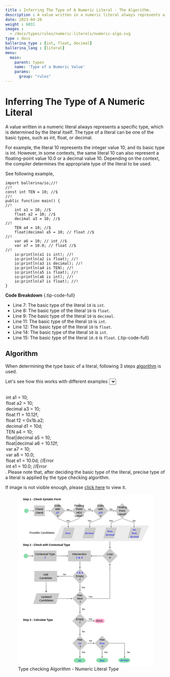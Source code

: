 ```yaml
---
title : Inferring The Type of A Numeric Literal - The Algorithm.
description : A value written in a numeric literal always represents a specific type, which is determined by the literal itself. The type of a literal can be one of the basic types, such as int, float, or decimal. An algorithm is used to determine the type of a numeric literal.
date: 2023-04-20
weight : 6031
images :
  - /docs/types/rules/numeric-literals/numeric-algo.svg
type : docs
ballerina_type : [int, float, decimal]
ballerina_lang : [literal]
menu:
  main:
    parent: types
    name: 'Type of a Numeric Value'
    params:
      group: "rules"
---
```


# Inferring The Type of A Numeric Literal 

A value written in a numeric literal always represents a specific type, which is determined by the literal itself. The type of a literal can be one of the basic types, such as int, float, or decimal.

For example, the literal 10 represents the integer value 10, and its basic type is int. However, in some contexts, the same literal 10 can also represent a floating-point value 10.0 or a decimal value 10. Depending on the context, the compiler determines the appropriate type of the literal to be used.

See following example,

```ballerina {filename="numeric_literals.bal" lines="7-9 11-12 14-15" result="output"}
import ballerina/io;//!
//!
const int TEN = 10; //$
//!
public function main() {
//!
    int a1 = 10; //$
    float a2 = 10; //$
    decimal a3 = 10; //$
//!
    TEN a4 = 10; //$
    float|decimal a5 = 10; // float //$
//!
    var a6 = 10; // int //$
    var a7 = 10.0; // float //$
//!
    io:println(a1 is int); //!
    io:println(a2 is float); //!
    io:println(a3 is decimal); //!
    io:println(a4 is TEN); //!
    io:println(a5 is float); //!
    io:println(a6 is int); //!
    io:println(a7 is float); //!
}
```

**Code Breakdown**
{.tip-code-full}

* Line 7: The basic type of the literal `10` is `int`.
* Line 8: The basic type of the literal `10` is `float`.
* Line 9: The basic type of the literal `10` is `decimal`.
* Line 11: The basic type of the literal `10` is `int`.
* Line 12: The basic type of the literal `10` is `float`.
* Line 14: The basic type of the literal `10` is `int`.
* Line 15: The basic type of the literal `10.0` is `float`.
{.tip-code-full}

## Algorithm

When determining the type basic of a literal, following 3 steps [algorithm](https://ballerina.io/spec/lang/master/#numeric-literal) is used.


Let's see how this works with different examples <select id="numericAlgoSelect">
  <option value="a-00000-0000-0000000-000-0000-000-0000" select><code></code></option>
  <option value="b-11111-0001-1111111-110-0100-100-1000"><code>int a1 = 10;</code></option>
  <option value="c-11111-0001-1111111-111-0010-010-0100"><code>float a2 = 10;</code></option>
  <option value="d-11111-0001-1111111-111-0001-001-0010"><code>decimal a3 = 10;</code></option>
  <option value="e-11000-1000-1111111-111-0010-010-0100"><code>float f1 = 10.12f;</code></option>
  <option value="f-11100-1000-1111111-111-0010-010-0100"><code>float f2 = 0x1b.a2;</code></option>
  <option value="g-11110-0100-1111111-111-0001-001-0010"><code>decimal d1 = 10d;</code></option>
  <option value="h-11111-0001-1111111-110-0100-100-1000"><code>TEN a4 = 10;</code></option>
  <option value="i-11111-0001-1111111-111-0010-011-0110"><code>float|decimal a5 = 10;</code></option>
  <option value="j-11000-1000-1111111-111-0010-010-0110"><code>float|decimal a6 = 10.12f;</code></option>
  <option value="k-11111-0001-1111111-110-0100-111-0001"><code>var a7 = 10;</code></option>
  <option value="l-11111-0010-1111111-111-0010-011-0001"><code>var a8 = 10.0;</code></option>
  <option value="m-11110-0100-1111001-100-1000-000-0100"><code>float e1 = 10.0d; //Error</code></option>
  <option value="n-11111-0010-1111001-100-1000-000-1000"><code>int e1 = 10.0; //Error</code></option>
</select>.
Please note that, after deciding the basic type of the literal, precise type of a literal is applied by the type checking algorithm.

If image is not visible enough, please [click here](/docs/types/rules/numeric-literals/numeric-algo.svg) to view it.

<figure class="img-fluid img-thumbnail img-responsive mx-auto d-block rounded shadow-3 border p-2 m-2 w-50"><?xml version="1.0" encoding="UTF-8"?>
<svg width="100%" version="1.1" viewBox="0 0 207.4 262.96" xmlns="http://www.w3.org/2000/svg">
 <g transform="translate(-1.7576 -2.1356)">
  <rect x="1.8874" y="2.2654" width="207.14" height="262.7" rx="1.5372" ry="1.3435" fill="#fff" stop-color="#000000" stroke="#fff" stroke-width=".25966" style="paint-order:stroke fill markers"/>
  <path id="algo_22" d="m126.98 252.89a5.0196 3.4018 0 0 0-5.0197 3.4019 5.0196 3.4018 0 0 0 5.0197 3.4019 5.0196 3.4018 0 0 0 0.34162-8e-3c0.12223 0.012 0.24625 0.0196 0.3744 0.0196h6.9672c0.11536 0 0.22786-7e-3 0.33855-0.0165a5.0196 3.4018 0 0 0 0.26002 5e-3 5.0196 3.4018 0 0 0 5.0197-3.4019 5.0196 3.4018 0 0 0-5.0197-3.4019 5.0196 3.4018 0 0 0-0.35685 9e-3c-0.0795-5e-3 -0.15999-8e-3 -0.24172-8e-3h-6.9672c-0.0976 0-0.19241 5e-3 -0.28672 0.0119a5.0196 3.4018 0 0 0-0.4293-0.0124z" fill="#87deaa" stop-color="#000000" style="paint-order:stroke fill markers"/>
  <path id="algo_23" d="m160.99 252.94a5.0196 3.4018 0 0 0-5.0197 3.4019 5.0196 3.4018 0 0 0 5.0197 3.4019 5.0196 3.4018 0 0 0 0.34162-8e-3c0.12223 0.012 0.24625 0.0196 0.3744 0.0196h6.9672c0.11536 0 0.22786-7e-3 0.33855-0.0165a5.0196 3.4018 0 0 0 0.26002 5e-3 5.0196 3.4018 0 0 0 5.0197-3.4019 5.0196 3.4018 0 0 0-5.0197-3.4019 5.0196 3.4018 0 0 0-0.35685 9e-3c-0.0795-5e-3 -0.15999-8e-3 -0.24172-8e-3h-6.9672c-0.0976 0-0.19241 5e-3 -0.28672 0.0119a5.0196 3.4018 0 0 0-0.4293-0.0124z" fill="#87deaa" stop-color="#000000" style="paint-order:stroke fill markers"/>
  <rect transform="matrix(1 0 -.44952 .89327 0 0)" x="93.373" y="55.413" width="135.03" height="26.728" rx=".85231" ry=".039647" fill="#ececec" stop-color="#000000" style="paint-order:stroke fill markers"/>
  <g fill="#ccc">
   <rect id="algo_7" transform="matrix(1 0 -.25882 .96593 0 0)" x="119.51" y="54.734" width="16.536" height="17.12" rx=".85231" ry=".1803" stop-color="#000000" style="paint-order:stroke fill markers"/>
   <rect id="algo_8" transform="matrix(1 0 -.25882 .96593 0 0)" x="151.26" y="54.734" width="16.536" height="17.12" rx=".85231" ry=".1803" stop-color="#000000" style="paint-order:stroke fill markers"/>
   <rect id="algo_9" transform="matrix(1 0 -.25882 .96593 0 0)" x="188.95" y="54.734" width="16.536" height="17.12" rx=".85231" ry=".1803" stop-color="#000000" style="paint-order:stroke fill markers"/>
   <rect id="algo_6" transform="matrix(1 0 -.25882 .96593 0 0)" x="86.548" y="54.734" width="16.536" height="17.12" rx=".85231" ry=".1803" stop-color="#000000" style="paint-order:stroke fill markers"/>
  </g>
  <text x="9.260417" y="10.772321" font-family="Arial" font-size="4.2333px" font-weight="bold" stroke-width=".26458" style="line-height:1.25" xml:space="preserve"><tspan x="9.260417" y="10.772321" stroke-width=".26458">Step 1 - Check Syntatic Form</tspan></text>
  <circle cx="14.552" cy="27.167" r="3.4018" fill="#87deaa" stop-color="#000000" style="paint-order:stroke fill markers"/>
  <g transform="translate(-4.3987 -4.0869)">
   <path d="m23.387 31.254h5.8114" stroke="#000" stroke-width=".26458px"/>
   <path d="m29.202 31.979v-1.4498l1.2556 0.72492-0.6278 0.36246z" stop-color="#000000" style="paint-order:stroke fill markers"/>
  </g>
  <rect id="algo_1" x="26.365" y="18.899" width="16.536" height="16.536" rx=".85231" ry=".19085" fill="#ccc" stop-color="#000000" style="paint-order:stroke fill markers"/>
  <text x="34.485897" y="26.037394" font-family="Arial" font-size="4.2333px" stroke-width=".26458" text-anchor="middle" style="line-height:1.25" xml:space="preserve"><tspan x="34.485897" y="26.037394" text-align="center">Check</tspan><tspan x="34.485897" y="31.329056" text-align="center">Literal</tspan></text>
  <g transform="translate(20.735 -4.0869)">
   <path d="m23.387 31.254h5.8114" stroke="#000" stroke-width=".26458px"/>
   <path d="m29.202 31.979v-1.4498l1.2556 0.72492-0.6278 0.36246z" stop-color="#000000" style="paint-order:stroke fill markers"/>
  </g>
  <rect id="algo_2" transform="rotate(45)" x="55.409" y="-33.525" width="16.536" height="16.536" rx=".85231" ry=".19085" fill="#ccc" stop-color="#000000" style="paint-order:stroke fill markers"/>
  <text x="62.567013" y="20.690186" font-size="4.2333px" stroke-width=".26458" text-anchor="middle" style="line-height:1.25" xml:space="preserve"><tspan x="62.567013" y="20.690186" font-family="Arial" text-align="center">Ends</tspan><tspan x="62.567013" y="25.981848" font-family="Arial" text-align="center">with</tspan><tspan x="62.567013" y="31.27351" fill="#0000ff" font-family="'Source Code Pro'" font-style="italic" text-align="center">f/F</tspan><tspan x="62.567013" y="36.674198" font-family="Arial" text-align="center">?</tspan></text>
  <rect id="algo_3" transform="rotate(45)" x="78.75" y="-56.867" width="16.536" height="16.536" rx=".85231" ry=".19085" fill="#ccc" stop-color="#000000" style="paint-order:stroke fill markers"/>
  <text x="95.768089" y="20.719894" font-family="Arial" font-size="4.2333px" stroke-width=".26458" text-anchor="middle" style="line-height:1.25" xml:space="preserve"><tspan x="95.768089" y="20.719894" text-align="center">Floating</tspan><tspan x="95.768089" y="26.011557" text-align="center">Point</tspan><tspan x="95.768089" y="31.303219" text-align="center">HEX</tspan><tspan x="95.768089" y="36.594879" text-align="center">Literal?</tspan></text>
  <rect id="algo_4" transform="rotate(45)" x="102.09" y="-80.208" width="16.536" height="16.536" rx=".85231" ry=".19085" fill="#ccc" stop-color="#000000" style="paint-order:stroke fill markers"/>
  <text x="128.62868" y="20.690186" font-size="4.2333px" stroke-width=".26458" text-anchor="middle" style="line-height:1.25" xml:space="preserve"><tspan x="128.62868" y="20.690186" font-family="Arial" text-align="center">Ends</tspan><tspan x="128.62868" y="25.981848" font-family="Arial" text-align="center">with</tspan><tspan x="128.62868" y="31.27351" fill="#0000ff" font-family="'Source Code Pro'" font-style="italic" text-align="center">d/D</tspan><tspan x="128.62868" y="36.674198" font-family="Arial" text-align="center">?</tspan></text>
  <rect id="algo_5" transform="rotate(45)" x="125.43" y="-103.55" width="16.536" height="16.536" rx=".85231" ry=".19085" fill="#ccc" stop-color="#000000" style="paint-order:stroke fill markers"/>
  <text x="161.59677" y="23.365725" font-family="Arial" font-size="4.2333px" stroke-width=".26458" text-anchor="middle" style="line-height:1.25" xml:space="preserve"><tspan x="161.59677" y="23.365725" text-align="center">Floating</tspan><tspan x="161.59677" y="28.657387" text-align="center">Point</tspan><tspan x="161.59677" y="33.949051" text-align="center">Literal?</tspan></text>
  <g transform="matrix(1.4009 0 0 1 41.815 -4.0869)">
   <path d="m23.387 31.254h5.8114" stroke="#000" stroke-width=".26458px"/>
   <path d="m29.202 31.979v-1.4498l1.2556 0.72492-0.6278 0.36246z" stop-color="#000000" style="paint-order:stroke fill markers"/>
  </g>
  <g transform="matrix(1.4009 0 0 1 74.543 -4.0869)">
   <path d="m23.387 31.254h5.8114" stroke="#000" stroke-width=".26458px"/>
   <path d="m29.202 31.979v-1.4498l1.2556 0.72492-0.6278 0.36246z" stop-color="#000000" style="paint-order:stroke fill markers"/>
  </g>
  <g transform="matrix(1.4009 0 0 1 107.55 -4.0869)">
   <path d="m23.387 31.254h5.8114" stroke="#000" stroke-width=".26458px"/>
   <path d="m29.202 31.979v-1.4498l1.2556 0.72492-0.6278 0.36246z" stop-color="#000000" style="paint-order:stroke fill markers"/>
  </g>
  <g font-family="Arial" font-size="3.5278px" font-weight="bold" stroke-width=".26458">
   <text x="75.702164" y="43.920826" style="line-height:1.25" xml:space="preserve"><tspan x="75.702164" y="43.920826" font-family="Arial" font-size="3.5278px" font-style="italic" font-weight="normal" stroke-width=".26458">Yes</tspan></text>
   <text x="76.540184" y="26.64732" style="line-height:1.25" xml:space="preserve"><tspan x="76.540184" y="26.64732" font-family="Arial" font-size="3.5278px" font-style="italic" font-weight="normal" stroke-width=".26458">No</tspan></text>
   <text x="109.5186" y="26.080355" style="line-height:1.25" xml:space="preserve"><tspan x="109.5186" y="26.080355" font-family="Arial" font-size="3.5278px" font-style="italic" font-weight="normal" stroke-width=".26458">No</tspan></text>
   <text x="142.49702" y="26.080355" style="line-height:1.25" xml:space="preserve"><tspan x="142.49702" y="26.080355" font-family="Arial" font-size="3.5278px" font-style="italic" font-weight="normal" stroke-width=".26458">No</tspan></text>
   <text x="108.68058" y="43.920826" style="line-height:1.25" xml:space="preserve"><tspan x="108.68058" y="43.920826" font-family="Arial" font-size="3.5278px" font-style="italic" font-weight="normal" stroke-width=".26458">Yes</tspan></text>
   <text x="141.65901" y="43.920826" style="line-height:1.25" xml:space="preserve"><tspan x="141.65901" y="43.920826" font-family="Arial" font-size="3.5278px" font-style="italic" font-weight="normal" stroke-width=".26458">Yes</tspan></text>
   <text x="177.91335" y="43.920826" style="line-height:1.25" xml:space="preserve"><tspan x="177.91335" y="43.920826" font-family="Arial" font-size="3.5278px" font-style="italic" font-weight="normal" stroke-width=".26458">No</tspan></text>
  </g>
  <g fill="#0000ff" font-size="4.2333px" stroke-width=".26458">
   <text x="78.331131" y="62.644714" font-family="Arial" font-weight="bold" style="line-height:1.25" xml:space="preserve"><tspan x="78.331131" y="62.644714" fill="#0000ff" font-family="'Source Code Pro'" font-weight="normal" stroke-width=".26458" text-align="center" text-anchor="middle">float</tspan></text>
   <text x="111.40405" y="62.627781" font-family="Arial" font-weight="bold" style="line-height:1.25" xml:space="preserve"><tspan x="111.40405" y="62.627781" fill="#0000ff" font-family="'Source Code Pro'" font-weight="normal" stroke-width=".26458" text-align="center" text-anchor="middle">decimal</tspan></text>
   <text x="143.15405" y="59.944366" font-family="'Source Code Pro'" text-anchor="middle" style="line-height:1.25" xml:space="preserve"><tspan x="143.15405" y="59.944366" text-align="center">float,</tspan><tspan x="143.15405" y="65.345055" text-align="center">decimal</tspan></text>
   <text x="180.83823" y="51.826401" font-family="'Source Code Pro'" text-anchor="middle" style="line-height:1.25" xml:space="preserve"><tspan x="180.83823" y="51.826401" text-align="center"/><tspan x="180.83823" y="57.227089" text-align="center">int,</tspan><tspan x="180.83823" y="62.627781" text-align="center">float,</tspan><tspan x="180.83823" y="68.028465" text-align="center">decimal</tspan></text>
  </g>
  <g transform="matrix(0 1.5304 -1 0 174.24 38.059)">
   <path d="m23.387 31.254h5.8114" stroke="#000" stroke-width=".26458px"/>
   <path d="m29.202 31.979v-1.4498l1.2556 0.72492-0.6278 0.36246z" stop-color="#000000" style="paint-order:stroke fill markers"/>
  </g>
  <g transform="rotate(90 60.489 82.596)">
   <path d="m23.387 31.254h5.8114" stroke="#000" stroke-width=".26458px"/>
   <path d="m29.202 31.979v-1.4498l1.2556 0.72492-0.6278 0.36246z" stop-color="#000000" style="paint-order:stroke fill markers"/>
  </g>
  <g transform="rotate(90 76.979 99.085)">
   <path d="m23.387 31.254h5.8114" stroke="#000" stroke-width=".26458px"/>
   <path d="m29.202 31.979v-1.4498l1.2556 0.72492-0.6278 0.36246z" stop-color="#000000" style="paint-order:stroke fill markers"/>
  </g>
  <g transform="rotate(90 94.687 116.79)">
   <path d="m23.387 31.254h5.8114" stroke="#000" stroke-width=".26458px"/>
   <path d="m29.202 31.979v-1.4498l1.2556 0.72492-0.6278 0.36246z" stop-color="#000000" style="paint-order:stroke fill markers"/>
  </g>
  <g fill="none" stroke="#000" stroke-width=".26458px">
   <path d="m62.886 38.86c15.967 6.6334 15.967 6.6334 15.967 6.6334"/>
   <path d="m95.896 38.86-17.043 6.6334"/>
   <path d="m128.91 38.86-17.074 6.6334"/>
   <path d="m144.81 45.494c17.106-6.6334 17.106-6.6334 17.106-6.6334l18.31 6.6334"/>
  </g>
  <text x="38.565525" y="62.456554" font-family="Arial" font-size="4.2333px" font-weight="bold" stroke-width=".26458" style="line-height:1.25" xml:space="preserve"><tspan x="38.565525" y="62.456554" font-family="Arial" font-weight="normal" stroke-width=".26458" text-align="center" text-anchor="middle">Possible Candidates</tspan></text>
  <rect id="algo_11" transform="rotate(45)" x="160.98" y="-41.232" width="16.536" height="16.536" rx=".85231" ry=".19085" fill="#ccc" stop-color="#000000" style="paint-order:stroke fill markers"/>
  <text x="142.91347" y="95.209137" font-size="4.2333px" stroke-width=".26458" text-anchor="middle" style="line-height:1.25" xml:space="preserve"><tspan x="142.91347" y="95.209137" font-family="Arial" text-align="center">Loop</tspan><tspan x="142.91347" y="100.5008" font-family="'Source Code Pro'" font-style="italic" text-align="center">N</tspan></text>
  <text x="9.260417" y="80.886902" font-family="Arial" font-size="4.2333px" font-weight="bold" stroke-width=".26458" style="line-height:1.25" xml:space="preserve"><tspan x="9.260417" y="80.886902" stroke-width=".26458">Step 2 - Check with Contextual Type</tspan></text>
  <rect id="algo_10" x="25.787" y="88.097" width="35.057" height="16.536" rx=".85231" ry=".19085" fill="#ccc" stop-color="#000000" style="paint-order:stroke fill markers"/>
  <text x="43.298428" y="95.260818" font-size="4.2333px" stroke-width=".26458" text-anchor="middle" style="line-height:1.25" xml:space="preserve"><tspan x="43.298428" y="95.260818" font-family="Arial" text-align="center">Contextual Type</tspan><tspan x="43.298428" y="100.55248" fill="#0000ff" font-family="'Source Code Pro'" font-style="italic" text-align="center">T</tspan></text>
  <rect id="algo_12" x="78.591" y="88.097" width="35.057" height="16.536" rx=".85231" ry=".19085" fill="#ccc" stop-color="#000000" style="paint-order:stroke fill markers"/>
  <text x="96.068199" y="95.260818" font-size="4.2333px" stroke-width=".26458" text-anchor="middle" style="line-height:1.25" xml:space="preserve"><tspan x="96.068199" y="95.260818" font-family="Arial" text-align="center">Intersection</tspan><tspan x="96.068199" y="100.55248" fill="#0000ff" font-family="'Source Code Pro'" font-style="italic" text-align="center">T &amp; N</tspan></text>
  <g transform="matrix(1.5304 0 0 1 -21.429 65.112)">
   <path d="m23.387 31.254h5.8114" stroke="#000" stroke-width=".26458px"/>
   <path d="m29.202 31.979v-1.4498l1.2556 0.72492-0.6278 0.36246z" stop-color="#000000" style="paint-order:stroke fill markers"/>
  </g>
  <rect id="algo_13" transform="rotate(45)" x="150.42" y="13.424" width="16.536" height="16.536" rx=".85231" ry=".19085" fill="#ccc" stop-color="#000000" style="paint-order:stroke fill markers"/>
  <text x="96.699944" y="123.61919" font-size="4.2333px" stroke-width=".26458" text-anchor="middle" style="line-height:1.25" xml:space="preserve"><tspan x="96.699944" y="123.61919" fill="#0000ff" font-family="'Source Code Pro'" font-style="italic" text-align="center">T &amp; N</tspan><tspan x="96.699944" y="129.01988" font-family="Arial" text-align="center">Empty</tspan><tspan x="96.699944" y="134.31154" font-family="Arial" text-align="center">?</tspan></text>
  <g transform="matrix(0 1.5304 -1 0 128.13 69.245)">
   <path d="m23.387 31.254h5.8114" stroke="#000" stroke-width=".26458px"/>
   <path d="m29.202 31.979v-1.4498l1.2556 0.72492-0.6278 0.36246z" stop-color="#000000" style="paint-order:stroke fill markers"/>
  </g>
  <rect id="algo_14" x="26.743" y="119.28" width="35.057" height="16.536" rx=".85231" ry=".19085" fill="#ccc" stop-color="#000000" style="paint-order:stroke fill markers"/>
  <g font-family="Arial" font-size="4.2333px">
   <text x="44.247814" y="126.39491" fill="#000000" stroke-width=".26458" text-anchor="middle" style="line-height:1.25" xml:space="preserve"><tspan x="44.247814" y="126.39491" text-align="center">Add</tspan><tspan x="44.247814" y="131.68657" text-align="center">Candidate</tspan></text>
   <text font-weight="bold" style="line-height:1.25;shape-inside:url(#rect1853);white-space:pre" xml:space="preserve"/>
   <text font-weight="bold" style="line-height:1.25;shape-inside:url(#rect1861);white-space:pre" xml:space="preserve"/>
  </g>
  <g transform="matrix(-1 0 0 1 206.51 -61.991)">
   <g transform="matrix(1.5304 0 0 1 46.694 127.1)">
    <path d="m23.387 31.254h5.8114" stroke="#000" stroke-width=".26458px"/>
    <path d="m29.202 31.979v-1.4498l1.2556 0.72492-0.6278 0.36246z" stop-color="#000000" style="paint-order:stroke fill markers"/>
   </g>
   <path d="m75.217 158.37 7.2686-0.0155" fill="none" stroke="#000" stroke-width=".26458px"/>
  </g>
  <g transform="matrix(0 1.5304 -1 0 128.13 103.45)">
   <path d="m23.387 31.254h5.8114" stroke="#000" stroke-width=".26458px"/>
   <path d="m29.202 31.979v-1.4498l1.2556 0.72492-0.6278 0.36246z" stop-color="#000000" style="paint-order:stroke fill markers"/>
  </g>
  <rect id="algo_16" transform="rotate(45)" x="174.61" y="37.612" width="16.536" height="16.536" rx=".85231" ry=".19085" fill="#ccc" stop-color="#000000" style="paint-order:stroke fill markers"/>
  <g font-family="Arial" stroke-width=".26458">
   <text x="97.300362" y="157.9821" font-size="4.2333px" text-anchor="middle" style="line-height:1.25" xml:space="preserve"><tspan x="97.300362" y="157.9821" text-align="center">Has </tspan><tspan x="97.300362" y="163.27376" text-align="center">Next </tspan><tspan x="97.300362" y="168.56543" text-align="center">?</tspan></text>
   <g font-size="3.5278px" font-weight="bold">
    <text x="110.13182" y="160.13901" style="line-height:1.25" xml:space="preserve"><tspan x="110.13182" y="160.13901" font-family="Arial" font-size="3.5278px" font-style="italic" font-weight="normal" stroke-width=".26458">Yes</tspan></text>
    <text x="98.853195" y="145.89697" style="line-height:1.25" xml:space="preserve"><tspan x="98.853195" y="145.89697" font-family="Arial" font-size="3.5278px" font-style="italic" font-weight="normal" stroke-width=".26458">Yes</tspan></text>
    <text x="71.016808" y="125.67709" style="line-height:1.25" xml:space="preserve"><tspan x="71.016808" y="125.67709" font-family="Arial" font-size="3.5278px" font-style="italic" font-weight="normal" stroke-width=".26458">No</tspan></text>
   </g>
  </g>
  <circle cx="13.728" cy="96.366" r="3.4018" fill="#87deaa" stop-color="#000000" style="paint-order:stroke fill markers"/>
  <rect id="algo_15" transform="matrix(1 0 -.29356 .95594 0 0)" x="77.32" y="160.56" width="35.057" height="17.299" rx=".85231" ry=".17796" fill="#ccc" stop-color="#000000" style="paint-order:stroke fill markers"/>
  <text x="45.150833" y="160.6021" fill="#000000" font-family="Arial" font-size="4.2333px" stroke-width=".26458" text-anchor="middle" style="line-height:1.25" xml:space="preserve"><tspan x="45.150833" y="160.6021" text-align="center">Updated</tspan><tspan x="45.150833" y="165.89375" text-align="center">Candidates</tspan></text>
  <g transform="translate(-12.851 -30.616)" stroke="#000">
   <g transform="matrix(0 1.5304 -1 0 88.99 136.14)">
    <path d="m23.387 31.254h5.8114" stroke-width=".26458px"/>
    <path d="m29.202 31.979v-1.4498l1.2556 0.72492-0.6278 0.36246z" stop-color="#000000" stroke-width=".15708" style="paint-order:stroke fill markers"/>
   </g>
   <path d="m57.736 166.59v5.3366" stroke-width=".26458px"/>
  </g>
  <g transform="translate(-14.422 -61.991)">
   <g transform="matrix(1.5304 0 0 1 46.694 127.1)">
    <path d="m23.387 31.254h5.8114" stroke="#000" stroke-width=".26458px"/>
    <path d="m29.202 31.979v-1.4498l1.2556 0.72492-0.6278 0.36246z" stop-color="#000000" style="paint-order:stroke fill markers"/>
   </g>
   <path d="m75.217 158.37 7.2686-0.0155" fill="none" stroke="#000" stroke-width=".26458px"/>
  </g>
  <g transform="matrix(-1 0 0 1 154.78 -30.805)">
   <g transform="matrix(1.5304 0 0 1 46.694 127.1)">
    <path d="m23.387 31.254h5.8114" stroke="#000" stroke-width=".26458px"/>
    <path d="m29.202 31.979v-1.4498l1.2556 0.72492-0.6278 0.36246z" stop-color="#000000" style="paint-order:stroke fill markers"/>
   </g>
   <path d="m75.217 158.37 7.2686-0.0155" fill="none" stroke="#000" stroke-width=".26458px"/>
  </g>
  <path d="m79.568 127.57 5.613-0.0155" fill="none" stroke="#000" stroke-width=".26458px"/>
  <g transform="matrix(0 -1.5304 -1 0 174.24 154.67)">
   <path d="m23.387 31.254h5.8114" stroke="#000" stroke-width=".26458px"/>
   <path d="m29.202 31.979v-1.4498l1.2556 0.72492-0.6278 0.36246z" stop-color="#000000" style="paint-order:stroke fill markers"/>
  </g>
  <path d="m108.57 161.76h34.423l-5e-3 -42.879" fill="none" stroke="#000" stroke-width=".26458px"/>
  <g transform="matrix(-.95216 0 0 1 143.72 34.207)">
   <g transform="matrix(-1 0 0 1 154.78 -30.805)">
    <g transform="matrix(1.5304 0 0 1 46.694 127.1)">
     <path d="m23.387 31.254h5.8114" stroke="#000" stroke-width=".26458px"/>
     <path d="m29.202 31.979v-1.4498l1.2556 0.72492-0.6278 0.36246z" stop-color="#000000" style="paint-order:stroke fill markers"/>
    </g>
    <path d="m75.217 158.37 7.2686-0.0155" fill="none" stroke="#000" stroke-width=".26458px"/>
   </g>
   <path d="m79.568 127.57 5.613-0.0155" fill="none" stroke="#000" stroke-width=".26458px"/>
  </g>
  <text x="99.931984" y="179.3497" font-family="Arial" font-size="3.5278px" font-weight="bold" stroke-width=".26458" style="line-height:1.25" xml:space="preserve"><tspan x="99.931984" y="179.3497" font-family="Arial" font-size="3.5278px" font-style="italic" font-weight="normal" stroke-width=".26458">No</tspan></text>
  <g transform="matrix(0 1.5304 -1 0 128.13 137.66)">
   <path d="m23.387 31.254h5.8114" stroke="#000" stroke-width=".26458px"/>
   <path d="m29.202 31.979v-1.4498l1.2556 0.72492-0.6278 0.36246z" stop-color="#000000" style="paint-order:stroke fill markers"/>
  </g>
  <rect id="algo_17" transform="rotate(45)" x="198.8" y="61.801" width="16.536" height="16.536" rx=".85231" ry=".19085" fill="#ccc" stop-color="#000000" style="paint-order:stroke fill markers"/>
  <text x="96.724686" y="194.83511" font-family="Arial" font-size="4.2333px" stroke-width=".26458" text-anchor="middle" style="line-height:1.25" xml:space="preserve"><tspan x="96.724686" y="194.83511" text-align="center">Empty</tspan><tspan x="96.724686" y="200.12677" text-align="center">?</tspan></text>
  <rect id="algo_18" transform="rotate(45)" x="222.99" y="85.989" width="16.536" height="16.536" rx=".85231" ry=".19085" fill="#ccc" stop-color="#000000" style="paint-order:stroke fill markers"/>
  <text x="97.300369" y="226.34196" font-family="Arial" font-size="4.2333px" stroke-width=".26458" text-anchor="middle" style="line-height:1.25" xml:space="preserve"><tspan x="97.300369" y="226.34196" text-align="center">Has </tspan><tspan x="97.300369" y="231.63362" text-align="center"><tspan fill="#0000ff" font-family="'Source Code Pro'">int</tspan> </tspan><tspan x="97.300369" y="237.03432" text-align="center">?</tspan></text>
  <text x="9.260417" y="196.08006" font-family="Arial" font-size="4.2333px" font-weight="bold" stroke-width=".26458" style="line-height:1.25" xml:space="preserve"><tspan x="9.260417" y="196.08006">Step 3 : Calculate Type</tspan><tspan x="9.260417" y="201.37172"/></text>
  <path id="algo_20" d="m123.53 192.56a4.2947 3.4018 0 0 0-4.2948 3.4019 4.2947 3.4018 0 0 0 4.2948 3.4019 4.2947 3.4018 0 0 0 0.29228-8e-3c0.10458 0.012 0.21069 0.0196 0.32033 0.0196h5.961c0.0987 0 0.19495-7e-3 0.28966-0.0165a4.2947 3.4018 0 0 0 0.22247 5e-3 4.2947 3.4018 0 0 0 4.2948-3.4019 4.2947 3.4018 0 0 0-4.2948-3.4019 4.2947 3.4018 0 0 0-0.30532 9e-3c-0.068-5e-3 -0.13688-8e-3 -0.20681-8e-3h-5.961c-0.0835 0-0.16462 5e-3 -0.24531 0.0119a4.2947 3.4018 0 0 0-0.3673-0.0124z" fill="#fac" stop-color="#000000" style="paint-order:stroke fill markers"/>
  <text x="126.8797" y="197.45615" font-family="Arial" font-size="4.2333px" stroke-width=".26458" style="line-height:1.25" xml:space="preserve"><tspan x="126.8797" y="197.45615" font-family="Arial" stroke-width=".26458" text-align="center" text-anchor="middle">Error</tspan></text>
  <g transform="matrix(1.5304 0 0 1 72.775 164.71)">
   <path d="m23.387 31.254h5.8114" stroke="#000" stroke-width=".26458px"/>
   <path d="m29.202 31.979v-1.4498l1.2556 0.72492-0.6278 0.36246z" stop-color="#000000" style="paint-order:stroke fill markers"/>
  </g>
  <text x="110.13182" y="194.27275" font-family="Arial" font-size="3.5278px" font-weight="bold" stroke-width=".26458" style="line-height:1.25" xml:space="preserve"><tspan x="110.13182" y="194.27275" font-family="Arial" font-size="3.5278px" font-style="italic" font-weight="normal" stroke-width=".26458">Yes</tspan></text>
  <text x="99.931984" y="213.55688" font-family="Arial" font-size="3.5278px" font-weight="bold" stroke-width=".26458" style="line-height:1.25" xml:space="preserve"><tspan x="99.931984" y="213.55688" font-family="Arial" font-size="3.5278px" font-style="italic" font-weight="normal" stroke-width=".26458">No</tspan></text>
  <g transform="matrix(0 1.5304 -1 0 128.13 171.87)">
   <path d="m23.387 31.254h5.8114" stroke="#000" stroke-width=".26458px"/>
   <path d="m29.202 31.979v-1.4498l1.2556 0.72492-0.6278 0.36246z" stop-color="#000000" style="paint-order:stroke fill markers"/>
  </g>
  <rect id="algo_19" transform="rotate(45)" x="247.18" y="61.801" width="16.536" height="16.536" rx=".85231" ry=".19085" fill="#ccc" stop-color="#000000" style="paint-order:stroke fill markers"/>
  <text x="131.50755" y="226.34195" font-family="Arial" font-size="4.2333px" stroke-width=".26458" text-anchor="middle" style="line-height:1.25" xml:space="preserve"><tspan x="131.50755" y="226.34195" text-align="center">Has </tspan><tspan x="131.50755" y="231.63361" text-align="center"><tspan fill="#0000ff" font-family="'Source Code Pro'">float</tspan> </tspan><tspan x="131.50755" y="237.0343" text-align="center">?</tspan></text>
  <g transform="matrix(1.5304 0 0 1 72.775 198.92)">
   <path d="m23.387 31.254h5.8114" stroke="#000" stroke-width=".26458px"/>
   <path d="m29.202 31.979v-1.4498l1.2556 0.72492-0.6278 0.36246z" stop-color="#000000" style="paint-order:stroke fill markers"/>
  </g>
  <text x="99.093964" y="245.31792" font-family="Arial" font-size="3.5278px" font-weight="bold" stroke-width=".26458" style="line-height:1.25" xml:space="preserve"><tspan x="99.093964" y="245.31792" font-family="Arial" font-size="3.5278px" font-style="italic" font-weight="normal" stroke-width=".26458">Yes</tspan></text>
  <g transform="matrix(0 1.5304 -1 0 128.13 206.07)">
   <path d="m23.387 31.254h5.8114" stroke="#000" stroke-width=".26458px"/>
   <path d="m29.202 31.979v-1.4498l1.2556 0.72492-0.6278 0.36246z" stop-color="#000000" style="paint-order:stroke fill markers"/>
  </g>
  <text x="110.96984" y="227.8558" font-family="Arial" font-size="3.5278px" font-weight="bold" stroke-width=".26458" style="line-height:1.25" xml:space="preserve"><tspan x="110.96984" y="227.8558" font-family="Arial" font-size="3.5278px" font-style="italic" font-weight="normal" stroke-width=".26458">No</tspan></text>
  <text x="133.74527" y="245.31792" font-family="Arial" font-size="3.5278px" font-weight="bold" stroke-width=".26458" style="line-height:1.25" xml:space="preserve"><tspan x="133.74527" y="245.31792" font-family="Arial" font-size="3.5278px" font-style="italic" font-weight="normal" stroke-width=".26458">Yes</tspan></text>
  <g transform="matrix(0 1.5304 -1 0 162.33 206.07)">
   <path d="m23.387 31.254h5.8114" stroke="#000" stroke-width=".26458px"/>
   <path d="m29.202 31.979v-1.4498l1.2556 0.72492-0.6278 0.36246z" stop-color="#000000" style="paint-order:stroke fill markers"/>
  </g>
  <g transform="matrix(0 1.5304 -1 0 196.76 206.22)">
   <path d="m23.387 31.254h5.8114" stroke="#000" stroke-width=".26458px"/>
   <path d="m29.202 31.979v-1.4498l1.2556 0.72492-0.6278 0.36246z" stop-color="#000000" style="paint-order:stroke fill markers"/>
  </g>
  <text x="169.2346" y="245.31792" font-family="Arial" font-size="3.5278px" font-weight="bold" stroke-width=".26458" style="line-height:1.25" xml:space="preserve"><tspan x="169.2346" y="245.31792" font-family="Arial" font-size="3.5278px" font-style="italic" font-weight="normal" stroke-width=".26458">No</tspan></text>
  <path d="m142.77 230.17h22.733v11.84l-0.21878-0.14654" fill="none" stroke="#000" stroke-width=".26458px"/>
  <g>
   <path id="algo_21" d="m92.372 253.09a5.0196 3.4018 0 0 0-5.0197 3.4019 5.0196 3.4018 0 0 0 5.0197 3.4019 5.0196 3.4018 0 0 0 0.34161-8e-3c0.12223 0.012 0.24625 0.0196 0.3744 0.0196h6.9672c0.11536 0 0.22786-7e-3 0.33855-0.0165a5.0196 3.4018 0 0 0 0.26002 5e-3 5.0196 3.4018 0 0 0 5.0197-3.4019 5.0196 3.4018 0 0 0-5.0197-3.4019 5.0196 3.4018 0 0 0-0.35685 9e-3c-0.0795-5e-3 -0.15999-8e-3 -0.24172-8e-3h-6.9672c-0.09759 0-0.19241 5e-3 -0.28672 0.0119a5.0196 3.4018 0 0 0-0.4293-0.0124z" fill="#87deaa" stop-color="#000000" style="paint-order:stroke fill markers"/>
   <text x="96.410973" y="257.99271" fill="#ffaacc" font-family="Arial" font-size="3.8806px" stroke-width=".26458" style="line-height:1.25" xml:space="preserve"><tspan x="96.410973" y="257.99271" fill="#0000ff" font-family="'Source Code Pro'" font-size="3.8806px" font-style="italic" stroke-width=".26458" text-align="center" text-anchor="middle">int</tspan></text>
   <text x="130.99579" y="257.80371" fill="#ffaacc" font-family="Arial" font-size="3.8806px" stroke-width=".26458" style="line-height:1.25" xml:space="preserve"><tspan x="130.99579" y="257.80371" fill="#0000ff" font-family="'Source Code Pro'" font-size="3.8806px" font-style="italic" stroke-width=".26458" text-align="center" text-anchor="middle">float</tspan></text>
  </g>
  <text font-family="Arial" font-size="4.2333px" font-weight="bold" style="line-height:1.25;shape-inside:url(#rect2380);white-space:pre" xml:space="preserve"/>
  <text id="asdasd" x="165.29713" y="257.70923" fill="#ffaacc" font-family="Arial" font-size="3.8806px" stroke-width=".26458" style="line-height:1.25" xml:space="preserve"><tspan x="165.29713" y="257.70923" fill="#0000ff" font-family="'Source Code Pro'" font-size="3.8806px" font-style="italic" stroke-width=".26458" text-align="center" text-anchor="middle">decimal</tspan></text>
  <g transform="rotate(90 44 66.106)">
   <path d="m23.387 31.254h5.8114" stroke="#000" stroke-width=".26458px"/>
   <path d="m29.202 31.979v-1.4498l1.2556 0.72492-0.6278 0.36246z" stop-color="#000000" style="paint-order:stroke fill markers"/>
  </g>
  <g fill="#fff">
   <path id="algo_25" d="m40.333 170.03a5.0196 3.4018 0 0 0-5.0197 3.4019 5.0196 3.4018 0 0 0 5.0197 3.4019 5.0196 3.4018 0 0 0 0.34162-8e-3c0.12223 0.012 0.24625 0.0196 0.3744 0.0196h6.9671c0.11536 0 0.22786-7e-3 0.33855-0.0165a5.0196 3.4018 0 0 0 0.26002 5e-3 5.0196 3.4018 0 0 0 5.0197-3.4019 5.0196 3.4018 0 0 0-5.0197-3.4019 5.0196 3.4018 0 0 0-0.35685 9e-3c-0.0795-5e-3 -0.15999-8e-3 -0.24172-8e-3h-6.9671c-0.0976 0-0.19241 5e-3 -0.28672 0.0119a5.0196 3.4018 0 0 0-0.4293-0.0124z" stop-color="#000000" style="paint-order:stroke fill markers"/>
   <path id="algo_26" d="m60.164 170.03a5.0196 3.4018 0 0 0-5.0197 3.4019 5.0196 3.4018 0 0 0 5.0197 3.4019 5.0196 3.4018 0 0 0 0.34162-8e-3c0.12223 0.012 0.24625 0.0196 0.3744 0.0196h6.9672c0.11536 0 0.22786-7e-3 0.33855-0.0165a5.0196 3.4018 0 0 0 0.26002 5e-3 5.0196 3.4018 0 0 0 5.0197-3.4019 5.0196 3.4018 0 0 0-5.0197-3.4019 5.0196 3.4018 0 0 0-0.35685 9e-3c-0.0795-5e-3 -0.15999-8e-3 -0.24172-8e-3h-6.9672c-0.0976 0-0.19241 5e-3 -0.28672 0.0119a5.0196 3.4018 0 0 0-0.4293-0.0124z" stop-color="#000000" style="paint-order:stroke fill markers"/>
   <path id="algo_24" d="m20.654 170.03a5.0196 3.4018 0 0 0-5.0197 3.4019 5.0196 3.4018 0 0 0 5.0197 3.4019 5.0196 3.4018 0 0 0 0.34161-8e-3c0.12223 0.012 0.24625 0.0196 0.3744 0.0196h6.9672c0.11536 0 0.22786-7e-3 0.33855-0.0165a5.0196 3.4018 0 0 0 0.26002 5e-3 5.0196 3.4018 0 0 0 5.0197-3.4019 5.0196 3.4018 0 0 0-5.0197-3.4019 5.0196 3.4018 0 0 0-0.35685 9e-3c-0.0795-5e-3 -0.15999-8e-3 -0.24172-8e-3h-6.9672c-0.09759 0-0.19241 5e-3 -0.28672 0.0119a5.0196 3.4018 0 0 0-0.4293-0.0124z" stop-color="#000000" style="paint-order:stroke fill markers"/>
  </g>
  <g fill="#ffffff" font-family="Arial" font-size="3.8806px" stroke-width=".26458">
   <text x="24.692797" y="174.79074" style="line-height:1.25" xml:space="preserve"><tspan x="24.692797" y="174.79074" fill="#ffffff" font-family="'Source Code Pro'" font-size="3.8806px" font-style="italic" stroke-width=".26458" text-align="center" text-anchor="middle">int</tspan></text>
   <text x="44.348576" y="174.81596" style="line-height:1.25" xml:space="preserve"><tspan x="44.348576" y="174.81596" fill="#ffffff" font-family="'Source Code Pro'" font-size="3.8806px" font-style="italic" stroke-width=".26458" text-align="center" text-anchor="middle">float</tspan></text>
   <text x="64.475807" y="174.79268" style="line-height:1.25" xml:space="preserve"><tspan x="64.475807" y="174.79268" fill="#ffffff" font-family="'Source Code Pro'" font-size="3.8806px" font-style="italic" stroke-width=".26458" text-align="center" text-anchor="middle">decimal</tspan></text>
  </g>
  <g fill="#fff">
   <path id="algo_28" d="m40.584 104.62a5.0196 3.4018 0 0 0-5.0197 3.4019 5.0196 3.4018 0 0 0 5.0197 3.4019 5.0196 3.4018 0 0 0 0.34162-8e-3c0.12223 0.012 0.24625 0.0196 0.3744 0.0196h6.9671c0.11536 0 0.22786-7e-3 0.33855-0.0165a5.0196 3.4018 0 0 0 0.26002 5e-3 5.0196 3.4018 0 0 0 5.0197-3.4019 5.0196 3.4018 0 0 0-5.0197-3.4019 5.0196 3.4018 0 0 0-0.35685 9e-3c-0.0795-5e-3 -0.15999-8e-3 -0.24172-8e-3h-6.9671c-0.0976 0-0.19241 5e-3 -0.28672 0.0119a5.0196 3.4018 0 0 0-0.4293-0.0124z" stop-color="#000000" style="paint-order:stroke fill markers"/>
   <path id="algo_29" d="m60.415 104.62a5.0196 3.4018 0 0 0-5.0197 3.4019 5.0196 3.4018 0 0 0 5.0197 3.4019 5.0196 3.4018 0 0 0 0.34162-8e-3c0.12223 0.012 0.24625 0.0196 0.3744 0.0196h6.9672c0.11536 0 0.22786-7e-3 0.33855-0.0165a5.0196 3.4018 0 0 0 0.26002 5e-3 5.0196 3.4018 0 0 0 5.0197-3.4019 5.0196 3.4018 0 0 0-5.0197-3.4019 5.0196 3.4018 0 0 0-0.35685 9e-3c-0.0795-5e-3 -0.15999-8e-3 -0.24172-8e-3h-6.9672c-0.0976 0-0.19241 5e-3 -0.28672 0.0119a5.0196 3.4018 0 0 0-0.4293-0.0124z" stop-color="#000000" style="paint-order:stroke fill markers"/>
   <path id="algo_27" d="m20.905 104.62a5.0196 3.4018 0 0 0-5.0197 3.4019 5.0196 3.4018 0 0 0 5.0197 3.4019 5.0196 3.4018 0 0 0 0.34161-8e-3c0.12223 0.012 0.24625 0.0196 0.3744 0.0196h6.9672c0.11536 0 0.22786-7e-3 0.33855-0.0165a5.0196 3.4018 0 0 0 0.26002 5e-3 5.0196 3.4018 0 0 0 5.0197-3.4019 5.0196 3.4018 0 0 0-5.0197-3.4019 5.0196 3.4018 0 0 0-0.35685 9e-3c-0.0795-5e-3 -0.15999-8e-3 -0.24172-8e-3h-6.9672c-0.09759 0-0.19241 5e-3 -0.28672 0.0119a5.0196 3.4018 0 0 0-0.4293-0.0124z" stop-color="#000000" style="paint-order:stroke fill markers"/>
  </g>
  <g fill="#ffffff" font-family="Arial" font-size="3.8806px" stroke-width=".26458">
   <text x="24.943941" y="109.38479" style="line-height:1.25" xml:space="preserve"><tspan x="24.943941" y="109.38479" fill="#ffffff" font-family="'Source Code Pro'" font-size="3.8806px" font-style="italic" stroke-width=".26458" text-align="center" text-anchor="middle">int</tspan></text>
   <text x="44.59972" y="109.41001" style="line-height:1.25" xml:space="preserve"><tspan x="44.59972" y="109.41001" fill="#ffffff" font-family="'Source Code Pro'" font-size="3.8806px" font-style="italic" stroke-width=".26458" text-align="center" text-anchor="middle">float</tspan></text>
   <text x="64.726952" y="109.38673" style="line-height:1.25" xml:space="preserve"><tspan x="64.726952" y="109.38673" fill="#ffffff" font-family="'Source Code Pro'" font-size="3.8806px" font-style="italic" stroke-width=".26458" text-align="center" text-anchor="middle">decimal</tspan></text>
  </g>
  <path id="algo_30" d="m40.584 81.338a5.0196 3.4018 0 0 0-5.0197 3.4018 5.0196 3.4018 0 0 0 5.0197 3.4018 5.0196 3.4018 0 0 0 0.34162-8e-3c0.12223 0.012 0.24625 0.0196 0.3744 0.0196h6.9671c0.11536 0 0.22786-7e-3 0.33855-0.0165a5.0196 3.4018 0 0 0 0.26002 5e-3 5.0196 3.4018 0 0 0 5.0197-3.4018 5.0196 3.4018 0 0 0-5.0197-3.4018 5.0196 3.4018 0 0 0-0.35685 9e-3c-0.0795-5e-3 -0.15999-8e-3 -0.24172-8e-3h-6.9671c-0.0976 0-0.19241 5e-3 -0.28672 0.0119a5.0196 3.4018 0 0 0-0.4293-0.0124z" fill="#fff" stop-color="#000000" style="paint-order:stroke fill markers"/>
  <text x="44.59972" y="86.126656" fill="#ffffff" font-family="Arial" font-size="3.8806px" stroke-width=".26458" style="line-height:1.25" xml:space="preserve"><tspan x="44.59972" y="86.126656" fill="#ffffff" font-family="'Source Code Pro'" font-size="3.8806px" font-style="italic" stroke-width=".26458" text-align="center" text-anchor="middle">any</tspan></text>
 </g>
</svg>

<figcaption>Type checking Algorithm - Numeric Literal Type</figcaption>
</figure>

<script>
const dropdown = document.getElementById("numericAlgoSelect");

dropdown.addEventListener("change", function() {
  localStorage.setItem("numericLiteralExample", this.value);
  const value = this.value.replace(/[a-z]|-/g, '');;

  for (let i = 0; i < value.length; i++) {
    const element = document.getElementById(`algo_${i + 1}`);
    element.style.fill = value[i] === '1' ? '#89CFF0' : '';
  }
});

const storedValue = localStorage.getItem("numericLiteralExample");
if (storedValue) {
  dropdown.value = storedValue;
  const event = new Event("change");
  dropdown.dispatchEvent(event);
}
</script>
